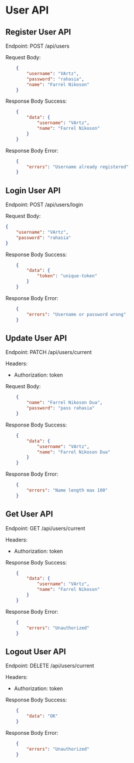 # User API

## Register User API

Endpoint: POST /api/users

Request Body:
```json
    {
        "username": "VArtz",
        "password": "rahasia",
        "name": "Farrel Nikoson"
    }
```

Response Body Success:
```json
    {
        "data": {
            "username": "VArtz",
            "name": "Farrel Nikoson"
        }
    }
```

Response Body Error:
```json
    {
        "errors": "Username already registered"
    }
```

## Login User API

Endpoint: POST /api/users/login

Request Body:
```json
{
    "username": "VArtz",
    "password": "rahasia"
}
```

Response Body Success:
```json
    {
        "data": {
            "token": "unique-token"
        }
    }
```

Response Body Error:
```json
    {
        "errors": "Username or password wrong"
    }
```

## Update User API

Endpoint: PATCH /api/users/current

Headers:

- Authorization: token

Request Body:
```json
    {
        "name": "Farrel Nikoson Dua",
        "password": "pass rahasia"
    }
```

Response Body Success:
```json
    {
        "data": {
            "username": "VArtz",
            "name": "Farrel Nikoson Dua"
        }
    }
```

Response Body Error:
```json
    {
        "errors": "Name length max 100"
    }
```

## Get User API

Endpoint: GET /api/users/current

Headers:

- Authorization: token

Response Body Success:
```json
    {
        "data": {
            "username": "VArtz",
            "name": "Farrel Nikoson"
        }
    }
```

Response Body Error:
```json
    {
        "errors": "Unauthorized"
    }
```

## Logout User API

Endpoint: DELETE /api/users/current

Headers:

- Authorization: token

Response Body Success:
```json
    {
        "data": "OK"
    }
```

Response Body Error:
```json
    {
        "errors": "Unauthorized"
    }
```
